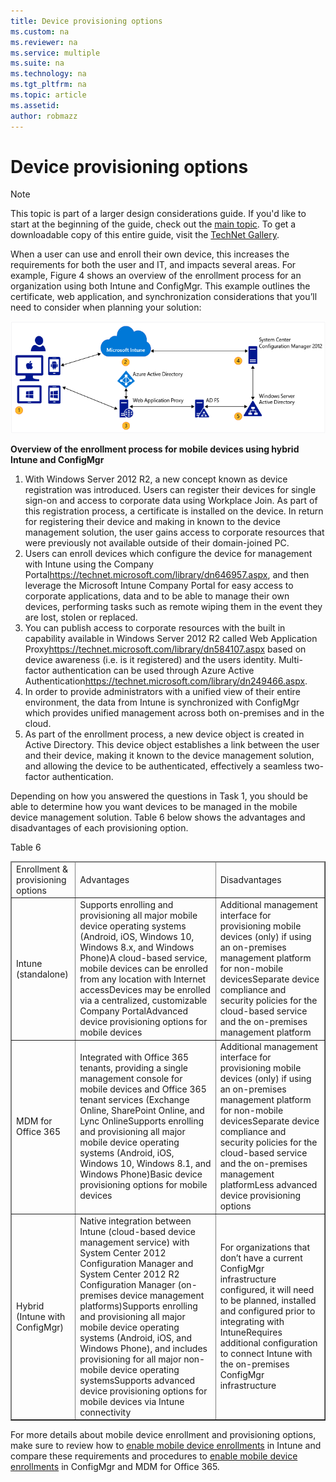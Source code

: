 ```yaml
---
title: Device provisioning options
ms.custom: na
ms.reviewer: na
ms.service: multiple
ms.suite: na
ms.technology: na 
ms.tgt_pltfrm: na
ms.topic: article
ms.assetid:  
author: robmazz
---
```

# Device provisioning options

>[!NOTE]
>This topic is part of a larger design considerations guide. If you'd like to start at the beginning of the guide, check out the [main topic](mdm-design-considerations-guide.md). To get a downloadable copy of this entire guide, visit the [TechNet Gallery](https://gallery.technet.microsoft.com/Mobile-Device-Management-7d401582).

When a user can use and enroll their own device, this increases the requirements for both the user and IT, and impacts several areas. For example, Figure 4 shows an overview of the enrollment process for an organization using both <token>Intune</token> and <token>ConfigMgr</token>. This example outlines the certificate, web application, and synchronization considerations that you’ll need to consider when planning your solution:

![Overview of the enrollment process for mobile devices using hybrid Intune and ConfigMgr](./media/MDM_Figure_04.png)

**Overview of the enrollment process for mobile devices using hybrid Intune and ConfigMgr**

1. With <token>Windows Server 2012 R2</token>, a new concept known as device registration was introduced.  Users can register their devices for single sign-on and access to corporate data using Workplace Join.  As part of this registration process, a certificate is installed on the device. In return for registering their device and making in known to the device management solution, the user gains access to corporate resources that were previously not available outside of their domain-joined PC.
2. Users can enroll devices which configure the device for management with <token>Intune</token> <externalLink target="_blank"><linkText>using the Company Portal</linkText><linkUri>https://technet.microsoft.com/library/dn646957.aspx</linkUri></externalLink>, and then leverage the <token>Microsoft Intune Company Portal</token> for easy access to corporate applications, data and to be able to manage their own devices, performing tasks such as remote wiping them in the event they are lost, stolen or replaced.
3. You can publish access to corporate resources with the built in capability available in <token>Windows Server 2012 R2</token> called <externalLink target="_blank"><linkText>Web Application Proxy</linkText><linkUri>https://technet.microsoft.com/library/dn584107.aspx</linkUri></externalLink> based on device awareness (i.e. is it registered) and the users identity. Multi-factor authentication can be used through <externalLink><linkText>Azure Active Authentication</linkText><linkUri>https://technet.microsoft.com/library/dn249466.aspx</linkUri></externalLink>.
4. In order to provide administrators with a unified view of their entire environment, the data from <token>Intune</token> is synchronized with ConfigMgr which provides unified management across both on-premises and in the cloud.
5. As part of the enrollment process, a new device object is created in <token>Active Directory</token>.  This device object establishes a link between the user and their device, making it known to the device management solution, and allowing the device to be authenticated, effectively a seamless two-factor authentication.

Depending on how you answered the questions in Task 1, you should be able to determine how you want devices to be managed in the mobile device management solution. Table 6 below shows the advantages and disadvantages of each provisioning option.

</para><para><legacyBold>Table 6</legacyBold></para><table border="1"><thead><tr><TD><para>Enrollment &amp; provisioning options</para></TD><TD><para>Advantages</para></TD><TD><para>Disadvantages</para></TD></tr></thead><tbody><tr><TD><para><token>Intune</token> (standalone)</para></TD><TD><list class="bullet"><listItem><para>Supports enrolling and provisioning all major mobile device operating systems (Android, iOS, Windows 10, Windows 8.x, and Windows Phone)</para></listItem><listItem><para>A cloud-based service, mobile devices can be enrolled from any location with Internet access</para></listItem><listItem><para>Devices may be enrolled via a centralized, customizable Company Portal</para></listItem><listItem><para>Advanced device provisioning  options for mobile devices</para></listItem></list></TD><TD><list class="bullet"><listItem><para>Additional management interface for provisioning mobile devices (only) if using an on-premises management platform for non-mobile devices</para></listItem><listItem><para>Separate device compliance and security policies for the cloud-based service and the on-premises management platform</para></listItem></list></TD></tr><tr><TD><para><token>MDM for Office 365</token></para></TD><TD><list class="bullet"><listItem><para>Integrated with <token>Office 365</token> tenants, providing a single management console for mobile devices and <token>Office 365</token> tenant services (<token>Exchange Online</token>, <token>SharePoint Online</token>, and Lync Online</para></listItem><listItem><para>Supports enrolling and provisioning all major mobile device operating systems (Android, iOS, Windows 10, Windows 8.1, and Windows Phone)</para></listItem><listItem><para>Basic device provisioning options for mobile devices</para></listItem></list></TD><TD><list class="bullet"><listItem><para>Additional management interface for provisioning mobile devices (only) if using an on-premises management platform for non-mobile devices</para></listItem><listItem><para>Separate device compliance and security policies for the cloud-based service and the on-premises management platform</para></listItem><listItem><para>Less advanced device provisioning options</para></listItem></list></TD></tr><tr><TD><para>Hybrid (<token>Intune</token> with <token>ConfigMgr</token>)</para></TD><TD><list class="bullet"><listItem><para>Native integration between <token>Intune</token> (cloud-based device management service) with <token>System Center 2012 Configuration Manager</token> and <token>System Center 2012 R2 Configuration Manager</token> (on-premises device management platforms)</para></listItem><listItem><para>Supports enrolling and provisioning all major mobile device operating systems (Android, iOS, and Windows Phone), and includes provisioning for all major non-mobile device operating systems</para></listItem><listItem><para>Supports advanced device provisioning options for mobile devices via <token>Intune</token> connectivity</para></listItem></list></TD><TD><list class="bullet"><listItem><para>For organizations that don’t have a current <token>ConfigMgr</token> infrastructure configured, it will need to be planned, installed and configured prior to integrating with <token>Intune</token></para></listItem><listItem><para>Requires additional configuration to connect <token>Intune</token> with the on-premises <token>ConfigMgr</token> infrastructure</para></listItem></list></TD></tr></tbody></table><para>

For more details about mobile device enrollment and provisioning options, make sure to review how to [enable mobile device enrollments](https://technet.microsoft.com/library/dn646957.aspx) in Intune and compare these requirements and procedures to [enable mobile device enrollments](https://technet.microsoft.com/library/jj884158.aspx) in ConfigMgr and MDM for Office 365.